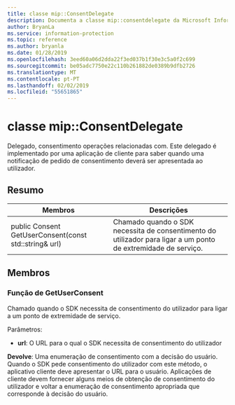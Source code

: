 ```yaml
---
title: classe mip::ConsentDelegate
description: Documenta a classe mip::consentdelegate da Microsoft Information Protection (MIP) SDK.
author: BryanLa
ms.service: information-protection
ms.topic: reference
ms.author: bryanla
ms.date: 01/28/2019
ms.openlocfilehash: 3eed60a06d2dda22f3ed037b1f30e3c5a0f2c699
ms.sourcegitcommit: be05adc7750e22c110b261882de0389b9dfb2726
ms.translationtype: MT
ms.contentlocale: pt-PT
ms.lasthandoff: 02/02/2019
ms.locfileid: "55651865"
---
```

# <a name="class-mipconsentdelegate"></a>classe mip::ConsentDelegate 
Delegado, consentimento operações relacionadas com.
Este delegado é implementado por uma aplicação de cliente para saber quando uma notificação de pedido de consentimento deverá ser apresentada ao utilizador.
  
## <a name="summary"></a>Resumo
 Membros                        | Descrições                                
--------------------------------|---------------------------------------------
public Consent GetUserConsent(const std::string& url)  |  Chamado quando o SDK necessita de consentimento do utilizador para ligar a um ponto de extremidade de serviço.
  
## <a name="members"></a>Membros
  
### <a name="getuserconsent-function"></a>Função de GetUserConsent
Chamado quando o SDK necessita de consentimento do utilizador para ligar a um ponto de extremidade de serviço.

Parâmetros:  
* **url**: O URL para o qual o SDK necessita de consentimento do utilizador



  
**Devolve**: Uma enumeração de consentimento com a decisão do usuário.
Quando o SDK pede consentimento do utilizador com este método, o aplicativo cliente deve apresentar o URL para o usuário. Aplicações de cliente devem fornecer alguns meios de obtenção de consentimento do utilizador e voltar a enumeração de consentimento apropriada que corresponde à decisão do usuário.
